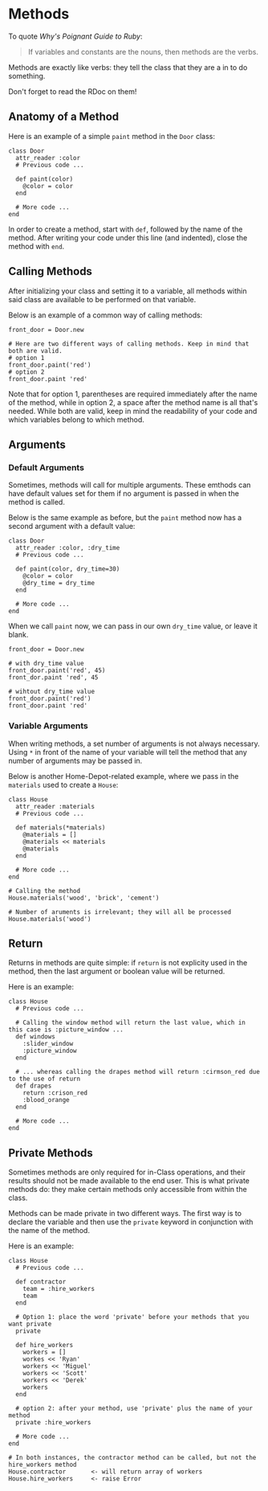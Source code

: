 # Methods

To quote *Why's Poignant Guide to Ruby*:

> If variables and constants are the nouns, then methods are the verbs.

Methods are exactly like verbs: they tell the class that they are a in to do something.

Don't forget to read the RDoc on them!

## Anatomy of a Method

Here is an example of a simple `paint` method in the `Door` class:

    class Door
      attr_reader :color
      # Previous code ...

      def paint(color)
        @color = color
      end

      # More code ...
    end

In order to create a method, start with `def`, followed by the name of the method. After writing your code under this line (and indented), close the method with `end`.

## Calling Methods

After initializing your class and setting it to a variable, all methods within said class are available to be performed on that variable.

Below is an example of a common way of calling methods:

    front_door = Door.new

    # Here are two different ways of calling methods. Keep in mind that both are valid.
    # option 1
    front_door.paint('red')
    # option 2
    front_door.paint 'red'

Note that for option 1, parentheses are required immediately after the name of the method, while in option 2, a space after the method name is all that's needed. While both are valid, keep in mind the readability of your code and which variables belong to which method.

## Arguments

### Default Arguments

Sometimes, methods will call for multiple arguments. These emthods can have default values set for them if no argument is passed in when the method is called.

Below is the same example as before, but the `paint` method now has a second argument with a default value:

    class Door
      attr_reader :color, :dry_time
      # Previous code ...

      def paint(color, dry_time=30)
        @color = color
        @dry_time = dry_time
      end

      # More code ...
    end

When we call `paint` now, we can pass in our own `dry_time` value, or leave it blank.

    front_door = Door.new

    # with dry_time value
    front_door.paint('red', 45)
    front_dor.paint 'red', 45

    # wihtout dry_time value
    front_door.paint('red')
    front_door.paint 'red'


### Variable Arguments

When writing methods, a set number of arguments is not always necessary. Using `*` in front of the name of your variable will tell the method that any number of arguments may be passed in.

Below is another Home-Depot-related example, where we pass in the `materials` used to create a `House`:

    class House
      attr_reader :materials
      # Previous code ...

      def materials(*materials)
        @materials = []
        @materials << materials
        @materials
      end

      # More code ...
    end

    # Calling the method
    House.materials('wood', 'brick', 'cement')

    # Number of aruments is irrelevant; they will all be processed
    House.materials('wood')

## Return

Returns in methods are quite simple: if `return` is not explicity used in the method, then the last argument or boolean value will be returned.

Here is an example:

    class House
      # Previous code ...

      # Calling the window method will return the last value, which in this case is :picture_window ...
      def windows
        :slider_window
        :picture_window
      end

      # ... whereas calling the drapes method will return :cirmson_red due to the use of return
      def drapes
        return :crison_red
        :blood_orange
      end

      # More code ...
    end

## Private Methods

Sometimes methods are only required for in-Class operations, and their results should not be made available to the end user. This is what private methods do: they make certain methods only accessible from within the class.

Methods can be made private in two different ways. The first way is to declare the variable and then use the `private` keyword in conjunction with the name of the method.

Here is an example:

    class House
      # Previous code ...

      def contractor
        team = :hire_workers
        team
      end

      # Option 1: place the word 'private' before your methods that you want private
      private

      def hire_workers
        workers = []
        workes << 'Ryan'
        workers << 'Miguel'
        workers << 'Scott'
        workers << 'Derek'
        workers
      end

      # option 2: after your method, use 'private' plus the name of your method
      private :hire_workers

      # More code ...
    end

    # In both instances, the contractor method can be called, but not the hire_workers method
    House.contractor       <- will return array of workers
    House.hire_workers     <- raise Error
